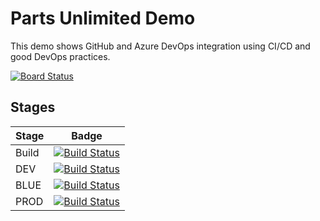 # Parts Unlimited Demo
This demo shows GitHub and Azure DevOps integration using CI/CD and good DevOps practices.

[![Board Status](https://dev.azure.com/10m/4a32908a-2082-4e50-a403-d7fea7c1ce5e/dd072c47-6a17-4cbb-bf2b-7caf2e874467/_apis/work/boardbadge/52d62470-fac4-4066-adfb-7455e61d63d0)](https://dev.azure.com/10m/4a32908a-2082-4e50-a403-d7fea7c1ce5e/_boards/board/t/dd072c47-6a17-4cbb-bf2b-7caf2e874467/Microsoft.RequirementCategory/)

## Stages

Stage|Badge
---|---
Build|[![Build Status](https://dev.azure.com/10m/Demos/_apis/build/status/10thmagnitude.PartsUnlimited?branchName=master&stageName=Build%20and%20test%20sources)](https://dev.azure.com/10m/Demos/_build/latest?definitionId=77&branchName=master)
DEV|[![Build Status](https://dev.azure.com/10m/Demos/_apis/build/status/10thmagnitude.PartsUnlimited?branchName=master&stageName=Deploy%20to%20DEV)](https://dev.azure.com/10m/Demos/_build/latest?definitionId=77&branchName=master)
BLUE|[![Build Status](https://dev.azure.com/10m/Demos/_apis/build/status/10thmagnitude.PartsUnlimited?branchName=master&stageName=Canary%20Deployment%20to%20PROD%20(blue))](https://dev.azure.com/10m/Demos/_build/latest?definitionId=77&branchName=master)
PROD|[![Build Status](https://dev.azure.com/10m/Demos/_apis/build/status/10thmagnitude.PartsUnlimited?branchName=master&stageName=Full%20deployment%20to%20PROD%20(green))](https://dev.azure.com/10m/Demos/_build/latest?definitionId=77&branchName=master)